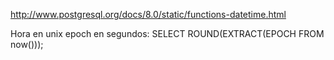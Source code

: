 http://www.postgresql.org/docs/8.0/static/functions-datetime.html

Hora en unix epoch en segundos:
SELECT ROUND(EXTRACT(EPOCH FROM now()));
